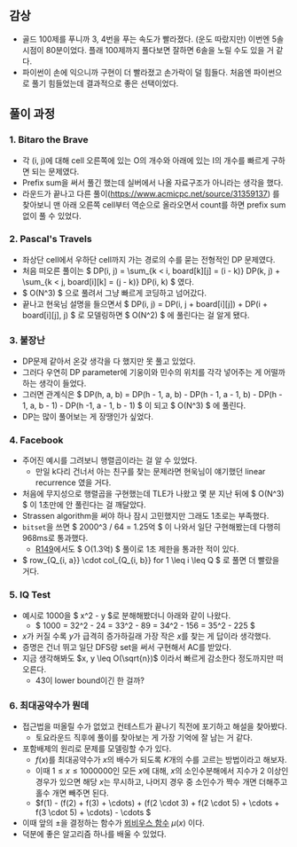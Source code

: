 ## 감상

- 골드 100제를 푸니까 3, 4번을 푸는 속도가 빨라졌다. (운도 따랐지만) 이번엔 5솔 시점이 80분이었다. 플래 100제까지 풀다보면 잘하면 6솔을 노릴 수도 있을 거 같다.
- 파이썬이 손에 익으니까 구현이 더 빨라졌고 손가락이 덜 힘들다. 처음엔 파이썬으로 풀기 힘들었는데 결과적으로 좋은 선택이었다.

## 풀이 과정

### 1. Bitaro the Brave

- 각 (i, j)에 대해 cell 오른쪽에 있는 O의 개수와 아래에 있는 I의 개수를 빠르게 구하면 되는 문제였다.
- Prefix sum을 써서 풀긴 했는데 실버에서 나올 자료구조가 아니라는 생각을 했다.
- 라운드가 끝나고 다른 풀이(https://www.acmicpc.net/source/31359137) 를 찾아보니 맨 아래 오른쪽 cell부터 역순으로 올라오면서 count를 하면 prefix sum 없이 풀 수 있었다.

### 2. Pascal's Travels

- 좌상단 cell에서 우하단 cell까지 가는 경로의 수를 묻는 전형적인 DP 문제였다.
- 처음 떠오른 풀이는 $ DP(i, j) = \sum_{k < i, board[k][j] = (i - k)} DP(k, j) + \sum_{k < j, board[i][k] = (j - k)} DP(i, k) $ 였다.
- $ O(N^3) $ 으로 풀려서 그냥 빠르게 코딩하고 넘어갔다.
- 끝나고 현욱님 설명을 들으면서 $ DP(i, j) = DP(i, j + board[i][j]) + DP(i + board[i][j], j) $ 로 모델링하면 $ O(N^2) $ 에 풀린다는 걸 알게 됐다.

### 3. 불장난

- DP문제 같아서 온갖 생각을 다 했지만 못 풀고 있었다.
- 그러다 우연히 DP parameter에 기웅이와 민수의 위치를 각각 넣어주는 게 어떨까 하는 생각이 들었다.
- 그러면 관계식은 $ DP(h, a, b) = DP(h - 1, a, b) - DP(h - 1, a - 1, b) - DP(h - 1, a, b - 1) - DP(h -1, a - 1, b - 1) $ 이 되고 $ O(N^3) $ 에 풀린다.
- DP는 많이 풀어보는 게 장땡인가 싶었다.

### 4. Facebook

- 주어진 예시를 그려보니 행렬곱이라는 걸 알 수 있었다.
  - 만일 k다리 건너서 아는 친구를 찾는 문제라면 현욱님이 얘기했던 linear recurrence 였을 거다.
- 처음에 무지성으로 행렬곱을 구현했는데 TLE가 나왔고 몇 분 지난 뒤에 $ O(N^3) $ 이 1초만에 안 풀린다는 걸 깨달았다.
- Strassen algorithm을 써야 하나 잠시 고민했지만 그래도 1초로는 부족했다.
- `bitset`을 쓰면 $ 2000^3 / 64 = 1.25억 $ 이 나와서 일단 구현해봤는데 다행히 968ms로 통과했다.
  - [R149](https://github.com/prompt412/saturday-round-editorial/blob/main/Round149(2022-05-14)/%EC%9D%B4%EC%84%9D%EC%9B%90/review.md#4-%EC%97%B0%EC%82%B0-%EC%B5%9C%EB%8C%80%EB%A1%9C)에서도 $ O(1.3억) $ 풀이로 1초 제한을 통과한 적이 있다.
- $ row_{Q_{i, a}} \cdot col_{Q_{i, b}} for 1 \leq i \leq Q $ 로 풀면 더 빨랐을 거다.

### 5. IQ Test

- 예시로 1000을 $ x^2 - y $로 분해해봤더니 아래와 같이 나왔다.
  - $ 1000 = 32^2 - 24 = 33^2 - 89 = 34^2 - 156 = 35^2 - 225 $
- $x$가 커질 수록 $y$가 급격히 증가하길래 가장 작은 $x$를 찾는 게 답이라 생각했다.
- 증명은 건너 뛰고 일단 DFS랑 set을 써서 구현해서 AC를 받았다.
- 지금 생각해봐도 $x, y \leq O(\sqrt{n})$ 이라서 빠르게 감소한다 정도까지만 떠오른다.
  - 43이 lower bound이긴 한 걸까?

### 6. 최대공약수가 뭔데

- 접근법을 떠올릴 수가 없었고 컨테스트가 끝나기 직전에 포기하고 해설을 찾아봤다.
  - 토요라운드 직후에 풀이를 찾아보는 게 가장 기억에 잘 남는 거 같다.
- 포함배제의 원리로 문제를 모델링할 수가 있다.
  - $f(x)$를 최대공약수가 $x$의 배수가 되도록 $K$개의 수를 고르는 방법이라고 해보자.
  - 이때 $1 \leq x \leq 1000000$인 모든 $x$에 대해, $x$의 소인수분해에서 지수가 2 이상인 경우가 있으면 해당 $x$는 무시하고, 나머지 경우 중 소인수가 짝수 개면 더해주고 홀수 개면 빼주면 된다.
  - $f(1) - (f(2) + f(3) + \cdots) + (f(2 \cdot 3) + f(2 \cdot 5) + \cdots + f(3 \cdot 5) + \cdots) - \cdots $
- 이때 앞의 $\pm$을 결정하는 함수가 [뫼비우스 함수](https://ohgym.tistory.com/19) $\mu(x)$ 이다.
- 덕분에 좋은 알고리즘 하나를 배울 수 있었다.
